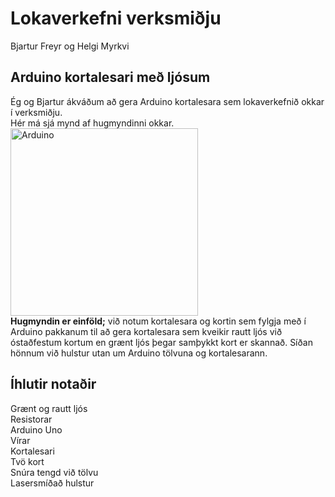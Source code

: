 # Lokaverkefni verksmiðju
Bjartur Freyr og Helgi Myrkvi
## Arduino kortalesari með ljósum
Ég og Bjartur ákváðum að gera Arduino kortalesara sem lokaverkefnið okkar í verksmiðju. <br /> Hér má sjá mynd af hugmyndinni okkar. <br />
<img src="https://hackster.imgix.net/uploads/cover_image/file/54179/IMG_20150703_122347[1].jpg?auto=compress%2Cformat&w=900&h=675&fit=min" alt="Arduino" width="300"/><br /> **Hugmyndin er einföld;** við notum kortalesara og kortin sem fylgja með í Arduino pakkanum til að gera kortalesara sem kveikir rautt ljós við óstaðfestum kortum en grænt ljós þegar samþykkt kort er skannað. Síðan hönnum við hulstur utan um Arduino tölvuna og kortalesarann. <br />
## Íhlutir notaðir
Grænt og rautt ljós  <br /> Resistorar <br /> Arduino Uno <br /> Vírar <br /> Kortalesari  <br /> Tvö kort <br /> Snúra tengd við tölvu  <br /> Lasersmíðað hulstur <br />
